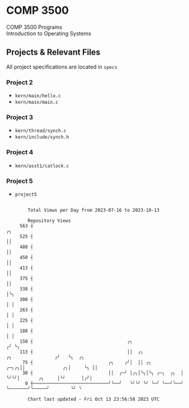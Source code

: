 # COMP 3500
COMP 3500 Programs  
Introduction to Operating Systems  
## Projects & Relevant Files
All project specifications are located in `specs`
### Project 2
- `kern/main/hello.c`
- `kern/main/main.c`
### Project 3
- `kern/thread/synch.c`
- `kern/include/synch.h`
### Project 4
- `kern/asst1/catlock.c`
### Project 5
- `project5`

```

        Total Views per Day from 2023-07-16 to 2023-10-13

        Repository Views
     563 ┼                                                                                ╭╮
     525 ┤                                                                                ││
     488 ┤                                                                                ││
     450 ┤                                                                                ││
     413 ┤                                                                                ││
     375 ┤                                                                                ││
     338 ┤                                                                                │╰╮
     300 ┤                                                                                │ │
     263 ┤                                                                                │ │
     225 ┤                                                                                │ │
     188 ┤                                                                                │ │
     150 ┤                                   ╭╮                                          ╭╯ ╰╮
     113 ┤                                   ││  ╭╮                   ╭╮                ╭╯   ╰╮  ╭╮
      75 ┤                            ╭╮    ╭╯│  ││ ╭╮           ╭─╮╭╮││              ╭╮│     ╰╮ ││
      38 ┤                            ││  ╭─╯ │╭╮│╰╮│╰╮ ╭─╮  ╭╮  │ ╰╯╰╯│       ╭╮     │╰╯      │╭╯│
       0 ┼────────────────────────────╯╰──╯   ╰╯╰╯ ╰╯ ╰─╯ ╰──╯╰──╯     ╰───────╯╰─────╯        ╰╯ ╰

        Chart last updated - Fri Oct 13 23:56:58 2023 UTC
        
```
